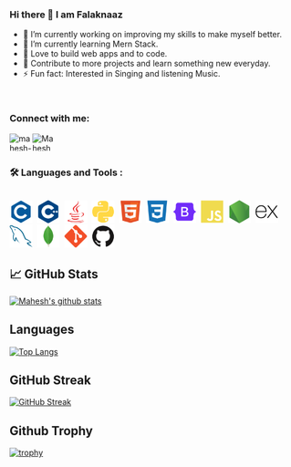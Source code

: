 ### Hi there 👋 I am Falaknaaz



- 🔭 I’m currently working on improving my skills to make myself better.
- 🌱 I’m currently learning Mern Stack.
- 💖 Love to build web apps and to code. 
- 🥅 Contribute to more projects and learn something new everyday.
- ⚡ Fun fact: Interested in Singing and listening Music.

<br>
<h3 align="left">Connect with me:</h3>
<p align="left">
<a href="https://leetcode.com/Falaknaaz123/" target="blank"><img align="left" src="https://raw.githubusercontent.com/rahuldkjain/github-profile-readme-generator/master/src/images/icons/Social/leet-code.svg" alt="mahesh-bathina" height="30" width="40" /></a>
<a href="https://www.linkedin.com/in/falak-naaz-739946216/" target="blank"><img align="left" src="https://raw.githubusercontent.com/rahuldkjain/github-profile-readme-generator/master/src/images/icons/Social/linked-in-alt.svg" alt="Mahesh Bathina" height="30" width="40" /></a>  
</p>
<br>
<br>

### :hammer_and_wrench: Languages and Tools :
<br>
<div>
  <img src="https://github.com/devicons/devicon/blob/master/icons/c/c-plain.svg" title="C" alt="C" width="40" height="40"/>&nbsp;
  <img src="https://github.com/devicons/devicon/blob/master/icons/cplusplus/cplusplus-plain.svg" title="Boot" alt="Boot" width="40" height="40"/>&nbsp;
  <img src="https://github.com/devicons/devicon/blob/master/icons/java/java-plain.svg" title="Boot" alt="Boot" width="40" height="40"/>&nbsp;
  <img src="https://github.com/devicons/devicon/blob/master/icons/python/python-plain.svg" title="Boot" alt="Boot" width="40" height="40"/>&nbsp;
  <img src="https://github.com/devicons/devicon/blob/master/icons/html5/html5-original.svg" title="Boot" alt="Boot" width="40" height="40"/>&nbsp;
  <img src="https://github.com/devicons/devicon/blob/master/icons/css3/css3-plain.svg" title="Boot" alt="Boot" width="40" height="40"/>&nbsp;
   <img src="https://github.com/devicons/devicon/blob/master/icons/bootstrap/bootstrap-plain.svg" title="Boot" alt="Boot" width="40" height="40"/>&nbsp;
  <img src="https://github.com/devicons/devicon/blob/master/icons/javascript/javascript-plain.svg" title="Boot" alt="Boot" width="40" height="40"/>&nbsp;
  <img src="https://github.com/devicons/devicon/blob/master/icons/nodejs/nodejs-original.svg" title="Boot" alt="Boot" width="40" height="40"/>&nbsp;
  <img src="https://github.com/devicons/devicon/blob/master/icons/express/express-original.svg" title="Boot" alt="Boot" width="40" height="40"/>&nbsp;
  <img src="https://github.com/devicons/devicon/blob/master/icons/mysql/mysql-plain.svg" title="Boot" alt="Boot" width="40" height="40"/>&nbsp;
  <img src="https://github.com/devicons/devicon/blob/master/icons/mongodb/mongodb-original.svg" title="Boot" alt="Boot" width="40" height="40"/>&nbsp;
  <img src="https://github.com/devicons/devicon/blob/master/icons/git/git-original.svg" title="Boot" alt="Boot" width="40" height="40"/>&nbsp;
  <img src="https://github.com/devicons/devicon/blob/master/icons/github/github-original.svg" title="Boot" alt="Boot" width="40" height="40"/>&nbsp;
</div>

## 📈 GitHub Stats 

[![Mahesh's github stats](https://github-readme-stats-brundabharadwaj.vercel.app/api?username=Falaknaaz123&theme=radical)](https://github.com/Falaknaaz123)
## Languages
[![Top Langs](https://github-readme-stats.vercel.app/api/top-langs/?username=Falaknaaz123&show_icons=true&theme=tokyonight&card_width=100%)](https://github.com/Falaknaaz123)
## GitHub Streak
[![GitHub Streak](https://github-readme-streak-stats.herokuapp.com?user=Falaknaaz123&theme=radical&border_radius=5.5)](https://github.com/Falaknaaz123)

## Github Trophy
[![trophy](https://github-profile-trophy.vercel.app/?username=Falaknaaz123&theme=onedark)](https://github.com/Falaknaaz123)


